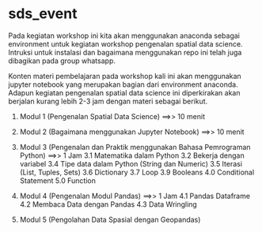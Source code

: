 # sds_event
Pada kegiatan workshop ini kita akan menggunakan anaconda sebagai environment untuk kegiatan workshop pengenalan spatial data science. Intruksi untuk instalasi dan bagaimana menggunakan repo ini telah juga dibagikan pada group whatsapp.

Konten materi pembelajaran pada workshop kali ini akan menggunakan jupyter notebook yang merupakan bagian dari environment anaconda. Adapun kegiatan pengenalan spatial data science ini diperkirakan akan berjalan kurang lebih 2-3 jam dengan materi sebagai berikut.

1. Modul 1 (Pengenalan Spatial Data Science) ==>> 10 menit
2. Modul 2 (Bagaimana menggunakan Jupyter Notebook) ==>> 10 menit
3. Modul 3 (Pengenalan dan Praktik menggunakan Bahasa Pemrograman Python) ==>> 1 Jam
3.1 Matematika dalam Python
3.2 Bekerja dengan variabel
3.4 Tipe data dalam Python (String dan Numeric)
3.5 Iterasi (List, Tuples, Sets)
3.6 Dictionary
3.7 Loop
3.9 Booleans
4.0 Conditional Statement
5.0 Function

4. Modul 4 (Pengenalan Modul Pandas) ==>> 1 Jam
4.1 Pandas Dataframe
4.2 Membaca Data dengan Pandas
4.3 Data Wringling
   
5. Modul 5 (Pengolahan Data Spasial dengan Geopandas)
